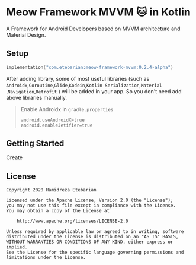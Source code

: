 # Meow Framework MVVM 🐱 in Kotlin
A Framework for Android Developers based on MVVM architecture and Material Design.
[](/Resources/logo_meow_framework.png)

## Setup
```kotlin
implementation("com.etebarian:meow-framework-mvvm:0.2.4-alpha")
```
After adding library, some of most useful libraries (such as `Androidx`,`Coroutine`,`Glide`,`Kodein`,`Kotlin Serialization`,`Material` ,`Navigation`,`Retrofit` ) will be added in your app.
So you don't need add above libraries manually.

> Enable Androidx in `gradle.properties` 
>```properties
>android.useAndroidX=true
>android.enableJetifier=true
>```

## Getting Started
Create 

License
--------

    Copyright 2020 Hamidreza Etebarian

    Licensed under the Apache License, Version 2.0 (the "License");
    you may not use this file except in compliance with the License.
    You may obtain a copy of the License at

        http://www.apache.org/licenses/LICENSE-2.0

    Unless required by applicable law or agreed to in writing, software
    distributed under the License is distributed on an "AS IS" BASIS,
    WITHOUT WARRANTIES OR CONDITIONS OF ANY KIND, either express or implied.
    See the License for the specific language governing permissions and
    limitations under the License.


